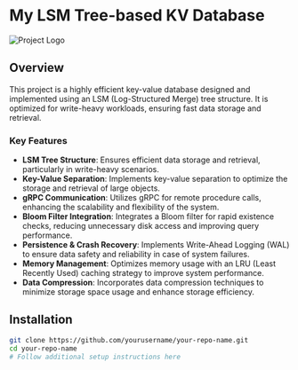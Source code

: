 # My LSM Tree-based KV Database

![Project Logo](path_to_your_logo.png)

## Overview

This project is a highly efficient key-value database designed and implemented using an LSM (Log-Structured Merge) tree structure. It is optimized for write-heavy workloads, ensuring fast data storage and retrieval.

### Key Features

- **LSM Tree Structure**: Ensures efficient data storage and retrieval, particularly in write-heavy scenarios.
- **Key-Value Separation**: Implements key-value separation to optimize the storage and retrieval of large objects.
- **gRPC Communication**: Utilizes gRPC for remote procedure calls, enhancing the scalability and flexibility of the system.
- **Bloom Filter Integration**: Integrates a Bloom filter for rapid existence checks, reducing unnecessary disk access and improving query performance.
- **Persistence & Crash Recovery**: Implements Write-Ahead Logging (WAL) to ensure data safety and reliability in case of system failures.
- **Memory Management**: Optimizes memory usage with an LRU (Least Recently Used) caching strategy to improve system performance.
- **Data Compression**: Incorporates data compression techniques to minimize storage space usage and enhance storage efficiency.

## Installation

```bash
git clone https://github.com/yourusername/your-repo-name.git
cd your-repo-name
# Follow additional setup instructions here
